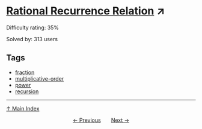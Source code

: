 # [Rational Recurrence Relation](https://projecteuler.net/problem=809) ↗️

Difficulty rating: 35%

Solved by: 313 users
## Tags

- [fraction](../tags/fraction.md)
- [multiplicative-order](../tags/multiplicative-order.md)
- [power](../tags/power.md)
- [recursion](../tags/recursion.md)



---

[↑ Main Index](../README.md)


<div align=center><a href='808.md'>← Previous</a> &nbsp;&nbsp; &nbsp;&nbsp;  <a href='810.md'>Next →</a></div>
